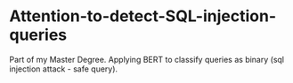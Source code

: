 # Attention-to-detect-SQL-injection-queries
Part of my Master Degree. Applying BERT to classify queries as binary (sql injection attack - safe query).
